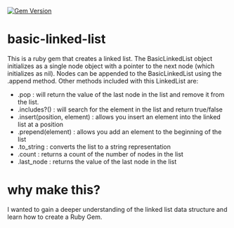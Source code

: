 [![Gem Version](https://badge.fury.io/rb/basic_linked_list.svg)](https://badge.fury.io/rb/basic_linked_list)

# basic-linked-list
This is a ruby gem that creates a linked list.  The BasicLinkedList object initializes as a single node object with a pointer to the next node (which initializes as nil).  Nodes can be appended to the BasicLinkedList using the .append method.  Other methods included with this LinkedList are:
- .pop : will return the value of the last node in the list and remove it from the list.
- .includes?(<element>) : will search for the element in the list and return true/false
- .insert(position, element) : allows you insert an element into the linked list at a position
- .prepend(element) : allows you add an element to the beginning of the list
- .to_string : converts the list to a string representation
- .count : returns a count of the number of nodes in the list
- .last_node : returns the value of the last node in the list

# why make this?
I wanted to gain a deeper understanding of the linked list data structure and learn how to create a Ruby Gem.
